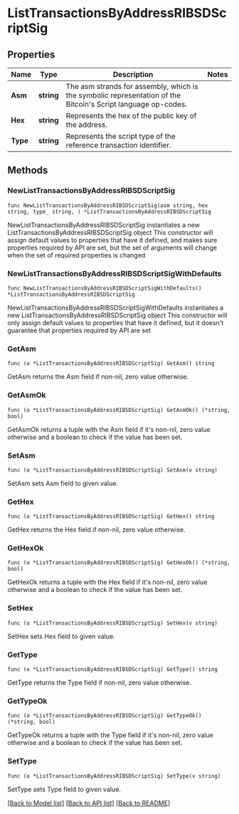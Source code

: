 # ListTransactionsByAddressRIBSDScriptSig

## Properties

Name | Type | Description | Notes
------------ | ------------- | ------------- | -------------
**Asm** | **string** | The asm strands for assembly, which is the symbolic representation of the Bitcoin&#39;s Script language op-codes. | 
**Hex** | **string** | Represents the hex of the public key of the address. | 
**Type** | **string** | Represents the script type of the reference transaction identifier. | 

## Methods

### NewListTransactionsByAddressRIBSDScriptSig

`func NewListTransactionsByAddressRIBSDScriptSig(asm string, hex string, type_ string, ) *ListTransactionsByAddressRIBSDScriptSig`

NewListTransactionsByAddressRIBSDScriptSig instantiates a new ListTransactionsByAddressRIBSDScriptSig object
This constructor will assign default values to properties that have it defined,
and makes sure properties required by API are set, but the set of arguments
will change when the set of required properties is changed

### NewListTransactionsByAddressRIBSDScriptSigWithDefaults

`func NewListTransactionsByAddressRIBSDScriptSigWithDefaults() *ListTransactionsByAddressRIBSDScriptSig`

NewListTransactionsByAddressRIBSDScriptSigWithDefaults instantiates a new ListTransactionsByAddressRIBSDScriptSig object
This constructor will only assign default values to properties that have it defined,
but it doesn't guarantee that properties required by API are set

### GetAsm

`func (o *ListTransactionsByAddressRIBSDScriptSig) GetAsm() string`

GetAsm returns the Asm field if non-nil, zero value otherwise.

### GetAsmOk

`func (o *ListTransactionsByAddressRIBSDScriptSig) GetAsmOk() (*string, bool)`

GetAsmOk returns a tuple with the Asm field if it's non-nil, zero value otherwise
and a boolean to check if the value has been set.

### SetAsm

`func (o *ListTransactionsByAddressRIBSDScriptSig) SetAsm(v string)`

SetAsm sets Asm field to given value.


### GetHex

`func (o *ListTransactionsByAddressRIBSDScriptSig) GetHex() string`

GetHex returns the Hex field if non-nil, zero value otherwise.

### GetHexOk

`func (o *ListTransactionsByAddressRIBSDScriptSig) GetHexOk() (*string, bool)`

GetHexOk returns a tuple with the Hex field if it's non-nil, zero value otherwise
and a boolean to check if the value has been set.

### SetHex

`func (o *ListTransactionsByAddressRIBSDScriptSig) SetHex(v string)`

SetHex sets Hex field to given value.


### GetType

`func (o *ListTransactionsByAddressRIBSDScriptSig) GetType() string`

GetType returns the Type field if non-nil, zero value otherwise.

### GetTypeOk

`func (o *ListTransactionsByAddressRIBSDScriptSig) GetTypeOk() (*string, bool)`

GetTypeOk returns a tuple with the Type field if it's non-nil, zero value otherwise
and a boolean to check if the value has been set.

### SetType

`func (o *ListTransactionsByAddressRIBSDScriptSig) SetType(v string)`

SetType sets Type field to given value.



[[Back to Model list]](../README.md#documentation-for-models) [[Back to API list]](../README.md#documentation-for-api-endpoints) [[Back to README]](../README.md)



